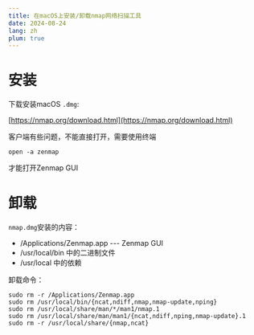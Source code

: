 ```yaml
---
title: 在macOS上安装/卸载nmap网络扫描工具
date: 2024-08-24
lang: zh
plum: true
---
```


# 安装

下载安装macOS `.dmg`:

[https://nmap.org/download.html](https://nmap.org/download.html)

客户端有些问题，不能直接打开，需要使用终端

```shell
open -a zenmap
```

才能打开Zenmap GUI


# 卸载

`nmap.dmg`安装的内容：

- /Applications/Zenmap.app --- Zenmap GUI
- /usr/local/bin 中的二进制文件
- /usr/local 中的依赖

卸载命令：

```shell
sudo rm -r /Applications/Zenmap.app
sudo rm /usr/local/bin/{ncat,ndiff,nmap,nmap-update,nping}
sudo rm /usr/local/share/man/*/man1/nmap.1
sudo rm /usr/local/share/man/man1/{ncat,ndiff,nping,nmap-update}.1
sudo rm -r /usr/local/share/{nmap,ncat}
```